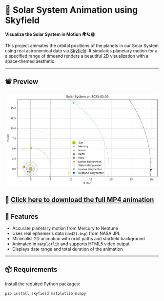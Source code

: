 # 🌌 Solar System Animation using Skyfield

**Visualize the Solar System in Motion 🌍🪐🌞**

This project animates the orbital positions of the planets in our Solar System using real astronomical data via [Skyfield](https://rhodesmill.org/skyfield/). It simulates planetary motion for a a specified range of timeand renders a beautiful 2D visualization with a space-themed aesthetic.

---

## 📽️ Preview

![Solar System Animation Preview](https://github.com/MonteiroOscar98/Solar-System-Animation/blob/main/plot1.png)

🎥 [Click here to download the full MP4 animation](https://github.com/MonteiroOscar98/Solar-System-Animation/raw/main/plot2.mp4)
---

## 🚀 Features

- Accurate planetary motion from Mercury to Neptune
- Uses real ephemeris data (`de421.bsp`) from NASA JPL
- Minimalist 2D animation with orbit paths and starfield background
- Animated in `matplotlib` and supports HTML5 video output
- Displays date range and total duration of the animation

---

## 📦 Requirements

Install the required Python packages:

```bash
pip install skyfield matplotlib numpy
